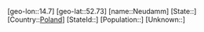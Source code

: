 ﻿---
location: [52.73,14.7]
type: City
tags:
- geo/City


SpocWebEntityId: 32803
isDeleted: false
confidential: public

---
[geo-lon::14.7]
[geo-lat::52.73]
[name::Neudamm]
[State::]
[Country::[Poland](geo/Continent/Europe/Poland.md)]
[StateId::]
[Population::]
[Unknown::]

